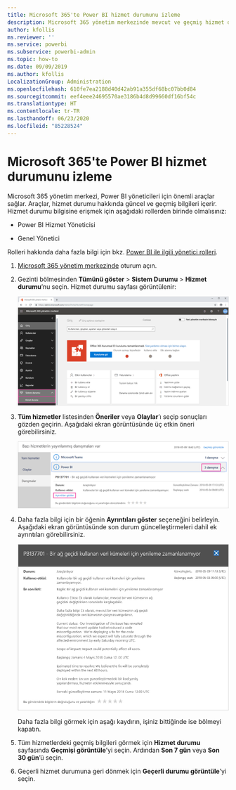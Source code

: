 ```yaml
---
title: Microsoft 365'te Power BI hizmet durumunu izleme
description: Microsoft 365 yönetim merkezinde mevcut ve geçmiş hizmet durumunu görüntüleme hakkında bilgi edinin.
author: kfollis
ms.reviewer: ''
ms.service: powerbi
ms.subservice: powerbi-admin
ms.topic: how-to
ms.date: 09/09/2019
ms.author: kfollis
LocalizationGroup: Administration
ms.openlocfilehash: 610fe7ea2188d40d42ab91a355df68bc07bb0d84
ms.sourcegitcommit: eef4eee24695570ae3186b4d8d99660df16bf54c
ms.translationtype: HT
ms.contentlocale: tr-TR
ms.lasthandoff: 06/23/2020
ms.locfileid: "85228524"
---
```

# <a name="track-power-bi-service-health-in-microsoft-365"></a>Microsoft 365'te Power BI hizmet durumunu izleme

Microsoft 365 yönetim merkezi, Power BI yöneticileri için önemli araçlar sağlar. Araçlar, hizmet durumu hakkında güncel ve geçmiş bilgileri içerir. Hizmet durumu bilgisine erişmek için aşağıdaki rollerden birinde olmalısınız:

* Power BI Hizmet Yöneticisi

* Genel Yönetici

Rolleri hakkında daha fazla bilgi için bkz. [Power BI ile ilgili yönetici rolleri](service-admin-administering-power-bi-in-your-organization.md#administrator-roles-related-to-power-bi).

1. [Microsoft 365 yönetim merkezinde](https://portal.office.com/adminportal) oturum açın.

1. Gezinti bölmesinden **Tümünü göster** > **Sistem Durumu** > **Hizmet durumu**’nu seçin. Hizmet durumu sayfası görüntülenir:

    ![Sistem ve Hizmet durumu seçeneklerinin öne çıkarıldığı Microsoft 365 yönetim merkezinin ekran görüntüsü.](media/service-admin-health/service-health-tile.png)

1. **Tüm hizmetler** listesinden **Öneriler** veya **Olaylar**’ı seçip sonuçları gözden geçirin. Aşağıdaki ekran görüntüsünde üç etkin öneri görebilirsiniz.

    ![Power BI için üç öneriyi içeren ve Ayrıntıları göster seçeneğinin öne çıkarıldığı Hizmet durumu sayfasının ekran görüntüsü.](media/service-admin-health/active-advisories.png)

1. Daha fazla bilgi için bir öğenin **Ayrıntıları göster** seçeneğini belirleyin. Aşağıdaki ekran görüntüsünde son durum güncelleştirmeleri dahil ek ayrıntıları görebilirsiniz.

    ![Öneri ayrıntılarının ekran görüntüsü.](media/service-admin-health/advisory-details.png)

    Daha fazla bilgi görmek için aşağı kaydırın, işiniz bittiğinde ise bölmeyi kapatın.

1. Tüm hizmetlerdeki geçmiş bilgileri görmek için **Hizmet durumu** sayfasında **Geçmişi görüntüle**’yi seçin. Ardından **Son 7 gün** veya **Son 30 gün**’ü seçin. 

1. Geçerli hizmet durumuna geri dönmek için **Geçerli durumu görüntüle**’yi seçin.